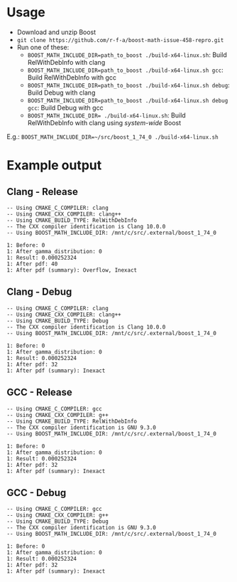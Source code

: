 # Usage

- Download and unzip Boost
- `git clone https://github.com/r-f-a/boost-math-issue-458-repro.git`
- Run one of these:
  - `BOOST_MATH_INCLUDE_DIR=path_to_boost ./build-x64-linux.sh`: Build RelWithDebInfo with clang
  - `BOOST_MATH_INCLUDE_DIR=path_to_boost ./build-x64-linux.sh gcc`: Build RelWithDebInfo with gcc
  - `BOOST_MATH_INCLUDE_DIR=path_to_boost ./build-x64-linux.sh debug`: Build Debug with clang
  - `BOOST_MATH_INCLUDE_DIR=path_to_boost ./build-x64-linux.sh debug gcc`: Build Debug with gcc
  - `BOOST_MATH_INCLUDE_DIR= ./build-x64-linux.sh`: Build RelWithDebInfo with clang using _system-wide_ Boost

E.g.: `BOOST_MATH_INCLUDE_DIR=~/src/boost_1_74_0 ./build-x64-linux.sh`


# Example output

## Clang - Release

```
-- Using CMAKE_C_COMPILER: clang
-- Using CMAKE_CXX_COMPILER: clang++
-- Using CMAKE_BUILD_TYPE: RelWithDebInfo
-- The CXX compiler identification is Clang 10.0.0
-- Using BOOST_MATH_INCLUDE_DIR: /mnt/c/src/.external/boost_1_74_0

1: Before: 0
1: After gamma_distribution: 0
1: Result: 0.000252324
1: After pdf: 40
1: After pdf (summary): Overflow, Inexact
```

## Clang - Debug

```
-- Using CMAKE_C_COMPILER: clang
-- Using CMAKE_CXX_COMPILER: clang++
-- Using CMAKE_BUILD_TYPE: Debug
-- The CXX compiler identification is Clang 10.0.0
-- Using BOOST_MATH_INCLUDE_DIR: /mnt/c/src/.external/boost_1_74_0

1: Before: 0
1: After gamma_distribution: 0
1: Result: 0.000252324
1: After pdf: 32
1: After pdf (summary): Inexact
```

## GCC - Release

```
-- Using CMAKE_C_COMPILER: gcc
-- Using CMAKE_CXX_COMPILER: g++
-- Using CMAKE_BUILD_TYPE: RelWithDebInfo
-- The CXX compiler identification is GNU 9.3.0
-- Using BOOST_MATH_INCLUDE_DIR: /mnt/c/src/.external/boost_1_74_0

1: Before: 0
1: After gamma_distribution: 0
1: Result: 0.000252324
1: After pdf: 32
1: After pdf (summary): Inexact
```

## GCC - Debug

```
-- Using CMAKE_C_COMPILER: gcc
-- Using CMAKE_CXX_COMPILER: g++
-- Using CMAKE_BUILD_TYPE: Debug
-- The CXX compiler identification is GNU 9.3.0
-- Using BOOST_MATH_INCLUDE_DIR: /mnt/c/src/.external/boost_1_74_0

1: Before: 0
1: After gamma_distribution: 0
1: Result: 0.000252324
1: After pdf: 32
1: After pdf (summary): Inexact
```